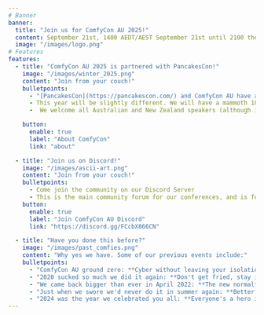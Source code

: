 ```yaml
---
# Banner
banner:
  title: "Join us for ComfyCon AU 2025!"
  content: September 21st, 1400 AEDT/AEST September 21st until 2100 then moving into [PancakesCon!](https://pancakescon.com/)
  image: "/images/logo.png"
# Features
features:
  - title: "ComfyCon AU 2025 is partnered with PancakesCon!"
    image: "/images/winter_2025.png"
    content: "Join from your couch!"
    bulletpoints:
      - "[PancakesCon](https://pancakescon.com/) and ComfyCon AU have a shared history, to the point that we are only days apart in age (PancakesCon being wiser of course). We both wanted to meet the need of COVID - a shared environment to have a casual conference, with people talking about things that interest them and the rest of the community. You can be at home, in your pyjamas, drinking a beer, and you are more than welcome."
      - This year will be slightly different. We will have a mammoth 18 hour conference, starting in Australia and New Zealand, and moving across the Pacific to the US, and into Europe. 
      -  We welcome all Australian and New Zealand speakers (although international speakers are welcome too if you want to stay up late!) to talk about Cyber Security, and Cyber Security Adjacent topics, close to their hearts.

    button:
      enable: true
      label: "About ComfyCon"
      link: "about"

  - title: "Join us on Discord!"
    image: "/images/ascii-art.png"
    content: "Join from your couch!"
    bulletpoints:
      - Come join the community on our Discord Server
      - This is the main community forum for our conferences, and is full of amazing people
    button:
      enable: true
      label: "Join ComfyCon AU Discord"
      link: "https://discord.gg/FCcbX866CN"

  - title: "Have you done this before?"
    image: "/images/past_comfies.png"
    content: "Why yes we have. Some of our previous events include:"
    bulletpoints:
      - "ComfyCon AU ground zero: **Cyber without leaving your isolation tank**."
      - "2020 sucked so much we did it again: **Don't get fried, stay inside**."
      - "We came back bigger than ever in April 2022: **The new normal**."
      - "Just when we swore we'd never do it in summer again: **Better together**."
      - "2024 was the year we celebrated you all: **Everyone's a hero in their own way**."
---
```

